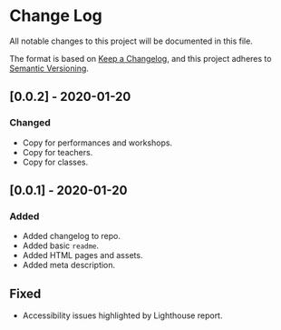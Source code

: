 # Change Log

All notable changes to this project will be documented in this file.

The format is based on [Keep a Changelog](https://keepachangelog.com/en/1.0.0/),
and this project adheres to [Semantic Versioning](https://semver.org/spec/v2.0.0.html).

## [0.0.2] - 2020-01-20

### Changed

- Copy for performances and workshops.
- Copy for teachers.
- Copy for classes.

## [0.0.1] - 2020-01-20

### Added

- Added changelog to repo.
- Added basic `readme`.
- Added HTML pages and assets.
- Added meta description.

## Fixed

- Accessibility issues highlighted by Lighthouse report.

